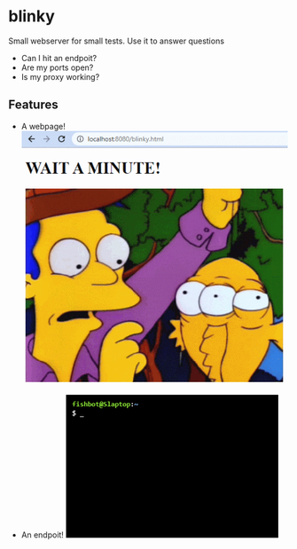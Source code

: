# blinky

Small webserver for small tests. Use it to answer questions
- Can I hit an endpoit?
- Are my ports open?
- Is my proxy working?

## Features
- A webpage!
![blinking](./public/blinking.gif)

- An endpoit!
![get_blinky](./public/get_blinky.gif)